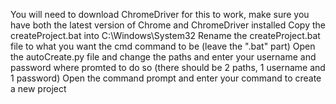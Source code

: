 You will need to download ChromeDriver for this to work, make sure you have both the latest version of Chrome and ChromeDriver installed
Copy the createProject.bat into C:\Windows\System32
Rename the createProject.bat file to what you want the cmd command to be (leave the ".bat" part)
Open the autoCreate.py file and change the paths and enter your username and password where promted to do so (there should be 2 paths, 1 username and 1 password)
Open the command prompt and enter your command to create a new project
